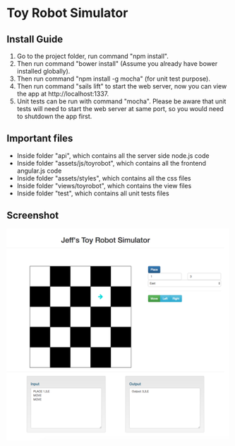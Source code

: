 # Toy Robot Simulator

## Install Guide
1. Go to the project folder, run command "npm install".
2. Then run command "bower install" (Assume you already have bower installed globally).
3. Then run command "npm install -g mocha" (for unit test purpose).
4. Then run command "sails lift" to start the web server, now you can view the app at http://localhost:1337.
5. Unit tests can be run with command "mocha". Please be aware that unit tests will need to start the web server at same port, so you would need to shutdown the app first.

## Important files
* Inside folder "api", which contains all the server side node.js code
* Inside folder "assets/js/toyrobot", which contains all the frontend angular.js code
* Inside folder "assets/styles", which contains all the css files
* Inside folder "views/toyrobot", which contains the view files
* Inside folder "test", which contains all unit tests files

## Screenshot
![alt tag](https://raw.githubusercontent.com/jeffyyyy/toy/develop/assets/images/toyrobot_screenshot.png)
